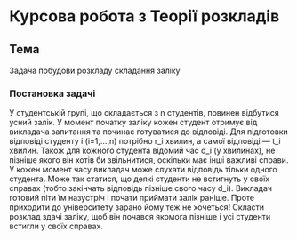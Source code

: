 # Курсова робота з Теорії розкладів 

## Тема
Задача побудови розкладу складання заліку

### Постановка задачі
У студентській групі, що складається з n студентів, повинен відбутися усний залік. 
У момент початку заліку кожен студент отримує від викладача запитання та починає готуватися до відповіді. Для підготовки відповіді студенту i (i=1,…,n) потрібно r_i хвилин, а самої відповіді — t_i хвилин. Також для кожного студента відомий час d_i (у хвилинах), не пізніше якого він хотів би звільнитися, оскільки має інші важливі справи.
У кожен момент часу викладач може слухати відповідь тільки одного студента.
Може так статися, що деякі студенти не встигнуть у своїх справах (тобто закінчать відповідь пізніше свого часу d_i). Викладач готовий піти їм назустріч і почати приймати залік раніше. Проте приходити до університету зарано йому теж не хочеться! 
Скласти розклад здачі заліку, щоб він почався якомога пізніше і усі студенти встигли у своїх справах.


